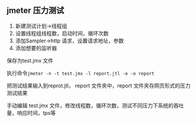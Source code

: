 ## jmeter 压力测试

1. 新建测试计划->线程组
2. 设置线程组线程数，启动时间，循环次数
3. 添加Sampler->http 请求，设置请求地址，参数
4. 添加想要的监听器

保存为test.jmx 文件

执行命令`jmeter -n -t test.jmx -l report.jtl -e -o report`


把测试结果输入到reprot.jtl， report 文件夹中，report 文件夹存网页形式的压力测试结果

手动编辑 test.jmx 文件，修改线程数，循环次数，测试不同压力下系统的吞吐量，响应时间，tps等